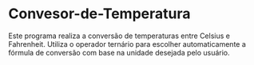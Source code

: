 # Convesor-de-Temperatura
Este programa realiza a conversão de temperaturas entre Celsius e Fahrenheit.
Utiliza o operador ternário para escolher automaticamente a fórmula de conversão com base na unidade desejada pelo usuário.
